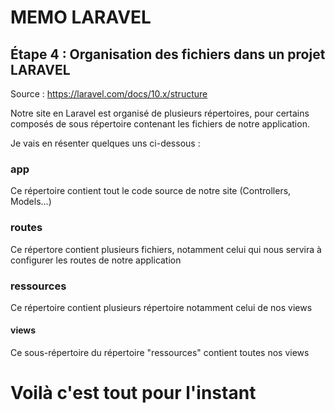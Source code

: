 # MEMO LARAVEL

## Étape 4 : Organisation des fichiers dans un projet LARAVEL

Source : https://laravel.com/docs/10.x/structure

Notre site en Laravel est organisé de plusieurs répertoires, pour certains composés de sous répertoire contenant les fichiers de notre application.

Je vais en résenter quelques uns ci-dessous : 

### app
Ce répertoire contient tout le code source de notre site (Controllers, Models...)

### routes
Ce répertore contient plusieurs fichiers, notamment celui qui nous servira à configurer les routes de notre application

### ressources
Ce répertoire contient plusieurs répertoire notamment celui de nos views

#### views
Ce sous-répertoire du répertoire "ressources" contient toutes nos views

# Voilà c'est tout pour l'instant
